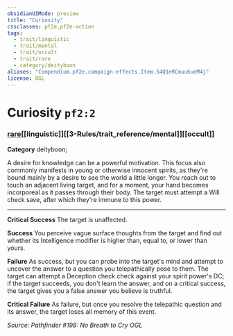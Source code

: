 ```yaml
---
obsidianUIMode: preview
title: "Curiosity"
cssclasses: pf2e,pf2e-action
tags:
  - trait/linguistic
  - trait/mental
  - trait/occult
  - trait/rare
  - category/deityboon
aliases: "Compendium.pf2e.campaign-effects.Item.54Q1eRCmuu6ueM4j"
license: OGL
---
```

# Curiosity `pf2:2`

### [rare](rare "Rare Rarity Trait")[[linguistic]][[3-Rules/trait_reference/mental]][[occult]]

**Category** deityboon; 




A desire for knowledge can be a powerful motivation. This focus also commonly manifests in young or otherwise innocent spirits, as they're bound mainly by a desire to see the world a little longer. You reach out to touch an adjacent living target, and for a moment, your hand becomes incorporeal as it passes through their body. The target must attempt a Will check save, after which they're immune to this power.

* * *

**Critical Success** The target is unaffected.

**Success** You perceive vague surface thoughts from the target and find out whether its Intelligence modifier is higher than, equal to, or lower than yours.

**Failure** As success, but you can probe into the target's mind and attempt to uncover the answer to a question you telepathically pose to them. The target can attempt a Deception check check against your spirit power's DC; if the target succeeds, you don't learn the answer, and on a critical success, the target gives you a false answer you believe is truthful.

**Critical Failure** As failure, but once you resolve the telepathic question and its answer, the target loses all memory of this event.

*Source: Pathfinder #198: No Breath to Cry*
*OGL*